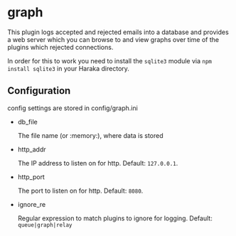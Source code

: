 graph
=====

This plugin logs accepted and rejected emails into a database and provides
a web server which you can browse to and view graphs over time of the
plugins which rejected connections.

In order for this to work you need to install the `sqlite3` module via
`npm install sqlite3` in your Haraka directory.

Configuration
-------------

config settings are stored in config/graph.ini

* db\_file

  The file name (or :memory:), where data is stored

* http\_addr

  The IP address to listen on for http. Default: `127.0.0.1`.

* http\_port

  The port to listen on for http. Default: `8080`.

* ignore\_re

  Regular expression to match plugins to ignore for logging.
  Default: `queue|graph|relay`
